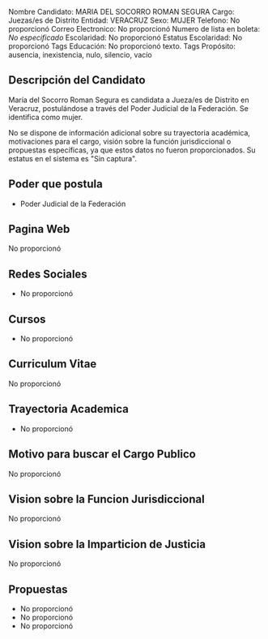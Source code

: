 Nombre Candidato: MARIA DEL SOCORRO ROMAN SEGURA
Cargo: Juezas/es de Distrito
Entidad: VERACRUZ
Sexo: MUJER
Telefono: No proporcionó
Correo Electronico: No proporcionó
Numero de lista en boleta: *No especificado*
Escolaridad: No proporcionó
Estatus Escolaridad: No proporcionó
Tags Educación: No proporcionó texto.
Tags Propósito: ausencia, inexistencia, nulo, silencio, vacío


## Descripción del Candidato 

María del Socorro Roman Segura es candidata a Jueza/es de Distrito en Veracruz, postulándose a través del Poder Judicial de la Federación. Se identifica como mujer.

No se dispone de información adicional sobre su trayectoria académica, motivaciones para el cargo, visión sobre la función jurisdiccional o propuestas específicas, ya que estos datos no fueron proporcionados. Su estatus en el sistema es "Sin captura".


## Poder que postula

- Poder Judicial de la Federación


## Pagina Web

No proporcionó


## Redes Sociales

- No proporcionó


## Cursos

- No proporcionó


## Curriculum Vitae

No proporcionó


## Trayectoria Academica

- No proporcionó


## Motivo para buscar el Cargo Publico

No proporcionó


## Vision sobre la Funcion Jurisdiccional

No proporcionó


## Vision sobre la Imparticion de Justicia

No proporcionó


## Propuestas

- No proporcionó
- No proporcionó
- No proporcionó

